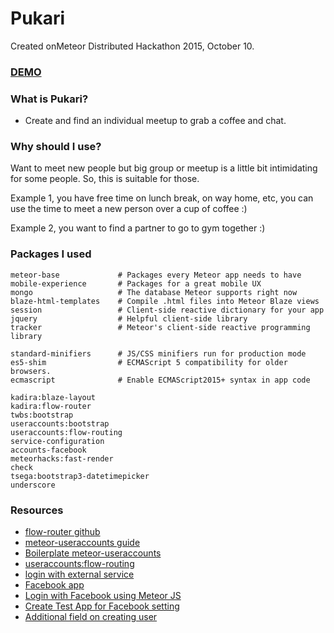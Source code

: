 # Pukari
Created onMeteor Distributed Hackathon 2015, October 10.

### [DEMO](http://pukari.meteor.com/)

### What is Pukari?
- Create and find an individual meetup to grab a coffee and chat.

### Why should I use?
Want to meet new people but big group or meetup is a little bit intimidating for some people. So, this is suitable for those.

Example 1, you have free time on lunch break, on way home, etc, you can use the time to meet a new person over a cup of coffee :)

Example 2, you want to find a partner to go to gym together :)

### Packages I used
```
meteor-base             # Packages every Meteor app needs to have
mobile-experience       # Packages for a great mobile UX
mongo                   # The database Meteor supports right now
blaze-html-templates    # Compile .html files into Meteor Blaze views
session                 # Client-side reactive dictionary for your app
jquery                  # Helpful client-side library
tracker                 # Meteor's client-side reactive programming library

standard-minifiers      # JS/CSS minifiers run for production mode
es5-shim                # ECMAScript 5 compatibility for older browsers.
ecmascript              # Enable ECMAScript2015+ syntax in app code

kadira:blaze-layout
kadira:flow-router
twbs:bootstrap
useraccounts:bootstrap
useraccounts:flow-routing
service-configuration
accounts-facebook
meteorhacks:fast-render
check
tsega:bootstrap3-datetimepicker
underscore
```


### Resources
- [flow-router github](https://github.com/kadirahq/flow-router)
- [meteor-useraccounts guide](https://github.com/meteor-useraccounts/core/blob/master/Guide.md)
- [Boilerplate meteor-useraccounts](https://github.com/meteor-useraccounts/boilerplates)
- [useraccounts:flow-routing](https://atmospherejs.com/useraccounts/flow-routing)
- [login with external service](http://docs.meteor.com/#/full/meteor_loginwithexternalservice)
- [Facebook app](https://developers.facebook.com/apps)
- [Login with Facebook using Meteor JS](http://bulenttastan.net/login-with-facebook-using-meteor-js/)
- [Create Test App for Facebook setting](http://stackoverflow.com/questions/28080036/meteor-facebook-authorization-simply-isnt-working)
- [Additional field on creating user](http://docs.meteor.com/#/full/accounts_oncreateuser)

